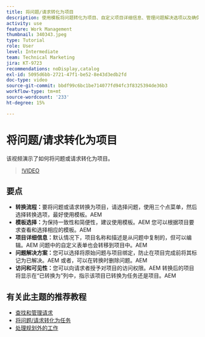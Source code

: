 ```yaml
---
title: 将问题/请求转化为项目
description: 使用模板将问题转化为项目、自定义项目详细信息、管理问题解决选项以及确保无缝工作流程的可见性和可访问性，从而简化Workfront中的项目管理。
activity: use
feature: Work Management
thumbnail: 340343.jpeg
type: Tutorial
role: User
level: Intermediate
team: Technical Marketing
jira: KT-9723
recommendations: noDisplay,catalog
exl-id: 5095d6bb-2721-47f1-be52-8e43d3edb2fd
doc-type: video
source-git-commit: bbdf99c6bc1be714077fd94fc3f8325394de36b3
workflow-type: tm+mt
source-wordcount: '233'
ht-degree: 15%

---
```


# 将问题/请求转化为项目

该视频演示了如何将问题或请求转化为项目。

>[!VIDEO](https://video.tv.adobe.com/v/340343/?quality=12&learn=on&enablevpops=1)

## 要点

* **转换流程：**&#x200B;要将问题或请求转换为项目，请选择问题，使用三个点菜单，然后选择转换选项，最好使用模板。&#x200B;AEM
* **模板选择：**&#x200B;为保持一致性和简便性，建议使用模板。&#x200B;AEM 您可以根据项目要求查看和选择相应的模板。&#x200B;AEM
* **项目详细信息：**&#x200B;默认情况下，项目名称和描述是从问题中复制的，但可以编辑。&#x200B;AEM 问题中的自定义表单也会转移到项目中。&#x200B;AEM
* **问题解决方案：**&#x200B;您可以选择将原始问题与项目绑定，防止在项目完成前将其标记为已解决。&#x200B;AEM 或者，可以在转换时删除问题。&#x200B;AEM
* **访问和可见性：**&#x200B;您可以向请求者授予对项目的访问权限。&#x200B;AEM 转换后的项目将显示在“已转换为”列中，指示该项目已转换为任务还是项目。&#x200B;AEM


## 有关此主题的推荐教程

* [查找和管理请求](/help/manage-work/issues-requests/find-requests.md)
* [将问题/请求转化为任务](/help/manage-work/issues-requests/convert-issues-to-other-work-items.md)
* [处理规划外的工作](/help/manage-work/issues-requests/handle-unplanned-work.md)

